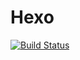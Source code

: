 # Hexo
[![Build Status](https://travis-ci.com/meteortears/Hexo.svg?token=iv6mTXmN64Hzsjr3rEHS&branch=master)](https://travis-ci.com/meteortears/Hexo)
